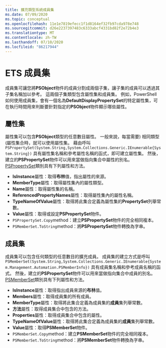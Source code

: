 ```yaml
---
title: 擴充類型系統成員集
ms.date: 07/09/2020
ms.topic: conceptual
ms.openlocfilehash: 11e1e7819efecc1f1d8164ef32fb97cda978e748
ms.sourcegitcommit: d26e2237397483c6333abcf4331bd82f2e72b4e3
ms.translationtype: MT
ms.contentlocale: zh-TW
ms.lasthandoff: 07/10/2020
ms.locfileid: "86217944"
---
```

# <a name="ets-member-sets"></a>ETS 成員集

成員集可讓您將**PSObject**物件的成員分割成兩個子集，讓子集的成員可以透過其子集名稱加以參考。 這兩個子集類型包含屬性集和成員集。 例如，PowerShell 如何使用成員集，會有一個名為**DefaultDisplayPropertySet**的特定屬性集，可在執行時間用來判斷要針對指定的**PSObject**物件顯示哪些屬性。

## <a name="property-sets"></a>屬性集

屬性集可以包含**PSObject**類型的任意數目屬性。 一般來說，每當需要) 相同類型 (屬性集合時，就可以使用屬性集。 藉由呼叫 `PSPropertySet(System.String,System.Collections.Generic.IEnumerable{System.String})` 具有屬性集名稱和參考屬性名稱的函式，即可建立屬性集。 然後，建立的**PSPropertySet**物件可以用來當做指向集合中屬性的別名。 [PSPropertySet](/dotnet/api/system.management.automation.pspropertyset)類別具有下列屬性和方法。

- **IsInstance**屬性：取得**布林**值，指出屬性的來源。
- **MemberType**屬性：取得屬性集內的屬性類型。
- **Name**屬性：取得屬性集的名稱。
- **ReferencedPropertyNames**屬性：取得屬性集內的屬性名稱。
- **TypeNameOfValue**屬性：取得將此集合定義為屬性集的**PropertySet**列舉常數。
- **Value**屬性：取得或設定**PSPropertySet**物件。
- `PSPropertySet.Copy`method：建立**PSPropertySet**物件的完全相同複本。
- `PSMemberSet.ToString`method：將**PSPropertySet**物件轉換為字串。

## <a name="member-sets"></a>成員集

成員集可以包含任何類型的任意數目的擴充成員。 成員集的建立方式是呼叫`PSMemberSet(System.String,System.Collections.Generic.IEnumerable{System.Management.Automation.PSMemberInfo})`
具有成員集名稱和參考成員名稱的函式。 然後，建立的**PSPropertySet**物件可以用來當做指向集合中成員的別名。 [PSMemberSet](/dotnet/api/system.management.automation.psmemberset)類別具有下列屬性和方法。

- **IsInstance**屬性：取得指出成員來源的**布林**值。
- **Members**屬性：取得成員集的所有成員。
- **MemberType**屬性：取得將此集合定義為成員集的**成員**集列舉常數。
- **方法**屬性：取得成員集合中包含的方法。
- **Properties**屬性：取得成員集合中包含的屬性。
- **TypeNameOfValue**屬性：取得將此集合定義為成員集的**成員**集列舉常數。
- **Value**屬性：取得**PSMemberSet**物件。
- `PSMemberSet.Copy`method：建立**PSMemberSet**物件的完全相同複本。
- `PSMemberSet.ToString`method：將**PSMemberSet**物件轉換為字串。
